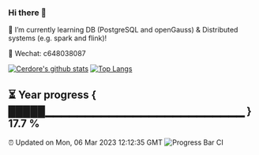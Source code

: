 ### Hi there 👋
<!--
**Cerdore/Cerdore** is a ✨ _special_ ✨ repository because its README.md (this file) appears on your GitHub profile.

<img align="right" src="https://github-readme-stats.vercel.app/api?username=Cerdore&show_icons=true">

![Cerdore's github stats](https://github-readme-stats.vercel.app/api?username=Cerdore&show_icons=true&theme=radical)
Here are some ideas to get you started:

- 🔭 I’m currently working on ...
- 🌱 I’m currently learning ...
- 👯 I’m looking to collaborate on ...
- 🤔 I’m looking for help with ...
- 💬 Ask me about ...
- 📫 How to reach me: ...
- 😄 Pronouns: ...
- ⚡ Fun fact: ...
-->

🌱 I’m currently learning DB (PostgreSQL and openGauss) & Distributed systems (e.g. spark and flink)!

💬 Wechat: c648038087

[![Cerdore's github stats](https://github-readme-stats.vercel.app/api/top-langs/?username=Cerdore&hide=html,css)](https://github.com/anuraghazra/github-readme-stats)
[![Top Langs](https://github-readme-stats.vercel.app/api?username=Cerdore&show_icons=true&count_private=true&line_height=40)](https://github.com/anuraghazra/github-readme-stats)
<!-- <img align="right" src="https://github-readme-stats.vercel.app/api?username=Cerdore&show_icons=true"> -->


⏳ Year progress { █████▁▁▁▁▁▁▁▁▁▁▁▁▁▁▁▁▁▁▁▁▁▁▁▁▁ } 17.7 %
---
⏰ Updated on Mon, 06 Mar 2023 12:12:35 GMT
![Progress Bar CI](https://github.com/liununu/liununu/workflows/Progress%20Bar%20CI/badge.svg)

